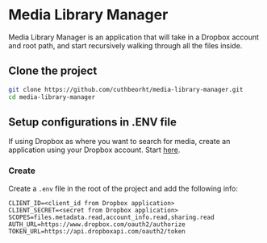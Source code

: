 # Media Library Manager

Media Library Manager is an application that will take in a Dropbox account and root path, and start recursively walking through all the files inside.

## Clone the project

```bash
git clone https://github.com/cuthbeorht/media-library-manager.git
cd media-library-manager
```

## Setup configurations in .ENV file

If using Dropbox as where you want to search for media, create an application using your Dropbox account. Start [here](https://www.dropbox.com/developers/apps?_tk=pilot_lp&_ad=topbar4&_camp=myapps).

### Create

Create a `.env` file in the root of the project and add the following info:

```.env
CLIENT_ID=<client_id from Dropbox application>
CLIENT_SECRET=<secret from Dropbox application>
SCOPES=files.metadata.read,account_info.read,sharing.read
AUTH_URL=https://www.dropbox.com/oauth2/authorize
TOKEN_URL=https://api.dropboxapi.com/oauth2/token
```


